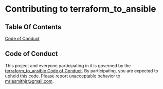 # Contributing to terraform_to_ansible

## Table Of Contents

[Code of Conduct](#code-of-conduct)

## Code of Conduct

This project and everyone participating in it is governed by the [terraform_to_ansible Code of Conduct](CODE_OF_CONDUCT.md). By participating, you are expected to uphold this code. Please report unacceptable behavior to [mrlesmithjr@gmail.com](mailto:mrlesmithjr@gmail.com).
